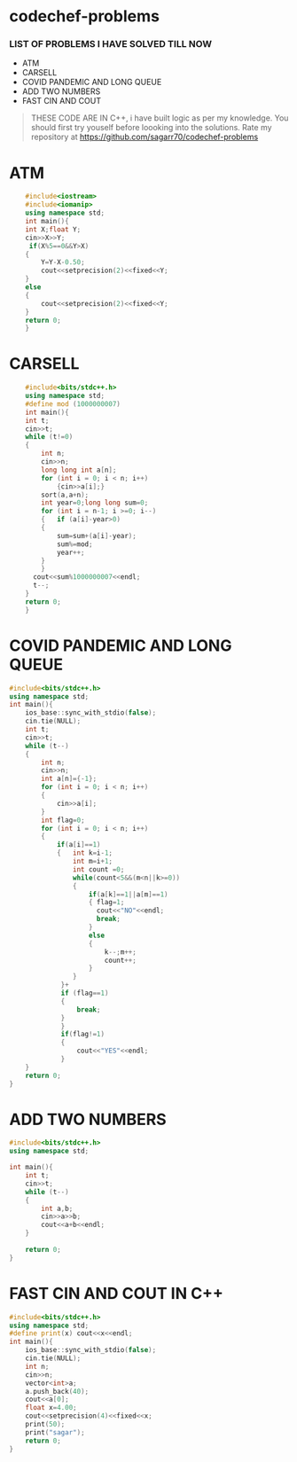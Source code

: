 # codechef-problems

### LIST OF PROBLEMS I HAVE SOLVED TILL NOW
* ATM
* CARSELL
* COVID PANDEMIC AND LONG QUEUE
* ADD TWO NUMBERS
* FAST CIN AND COUT
>THESE CODE ARE IN C++, i have built logic as per my knowledge.
>You should first try youself before loooking into the solutions.
>Rate my repository at
https://github.com/sagarr70/codechef-problems

# ATM
```c++
    #include<iostream>
    #include<iomanip>
    using namespace std;
    int main(){
    int X;float Y;
    cin>>X>>Y;
     if(X%5==0&&Y>X)
    {
        Y=Y-X-0.50;
        cout<<setprecision(2)<<fixed<<Y;
    }
    else
    {
        cout<<setprecision(2)<<fixed<<Y;
    }
    return 0;
    }
```
# CARSELL
```c++
    #include<bits/stdc++.h>
    using namespace std;
    #define mod (1000000007)
    int main(){
    int t;
    cin>>t;
    while (t!=0)
    {   
        int n;
        cin>>n;
        long long int a[n];
        for (int i = 0; i < n; i++)
            {cin>>a[i];}
        sort(a,a+n);
        int year=0;long long sum=0;
        for (int i = n-1; i >=0; i--)
        {   if (a[i]-year>0)
        {
            sum=sum+(a[i]-year);
            sum%=mod;
            year++;
        }
        }
      cout<<sum%1000000007<<endl;
      t--;
    } 
    return 0;
    }
```
# COVID PANDEMIC AND LONG QUEUE
```c++
#include<bits/stdc++.h>
using namespace std;
int main(){
    ios_base::sync_with_stdio(false);
    cin.tie(NULL);
    int t;
    cin>>t;
    while (t--)
    {
        int n;
        cin>>n;
        int a[n]={-1};
        for (int i = 0; i < n; i++)
        {
            cin>>a[i];
        }
        int flag=0;
        for (int i = 0; i < n; i++)
        {    
            if(a[i]==1)
            {   int k=i-1;
                int m=i+1;
                int count =0;
                while(count<5&&(m<n||k>=0))
                {
                    if(a[k]==1||a[m]==1)
                    { flag=1;
                      cout<<"NO"<<endl;
                      break;
                    }
                    else
                    {
                        k--;m++;
                        count++;
                    }   
                }
             }+
             if (flag==1)
             {
                 break;
             }
             }
             if(flag!=1)
             {
                 cout<<"YES"<<endl;
             }       
    }
    return 0;
}
```
# ADD TWO NUMBERS
```c++
#include<bits/stdc++.h>
using namespace std;

int main(){
    int t;
    cin>>t;
    while (t--)
    {
        int a,b;
        cin>>a>>b;
        cout<<a+b<<endl;
    }
    
    return 0;
}
```
# FAST CIN AND COUT IN C++
```c++
#include<bits/stdc++.h>
using namespace std;
#define print(x) cout<<x<<endl;
int main(){
    ios_base::sync_with_stdio(false);
	cin.tie(NULL);
    int n;
    cin>>n;
    vector<int>a;
    a.push_back(40);
    cout<<a[0];
    float x=4.00;
    cout<<setprecision(4)<<fixed<<x;
    print(50);
    print("sagar");
    return 0;
}
```

